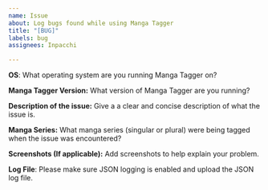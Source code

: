 ```yaml
---
name: Issue
about: Log bugs found while using Manga Tagger
title: "[BUG]"
labels: bug
assignees: Inpacchi

---
```


**OS**: What operating system are you running Manga Tagger on?

**Manga Tagger Version:** What version of Manga Tagger are you running?

**Description of the issue:** Give a a clear and concise description of what the issue is.

**Manga Series:** What manga series (singular or plural) were being tagged when the issue was encountered?

**Screenshots (If applicable):** Add screenshots to help explain your problem.

**Log File**: Please make sure JSON logging is enabled and upload the JSON log file.
